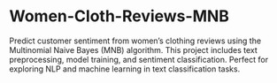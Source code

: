 # Women-Cloth-Reviews-MNB
Predict customer sentiment from women’s clothing reviews using the Multinomial Naive Bayes (MNB) algorithm. This project includes text preprocessing, model training, and sentiment classification. Perfect for exploring NLP and machine learning in text classification tasks.
